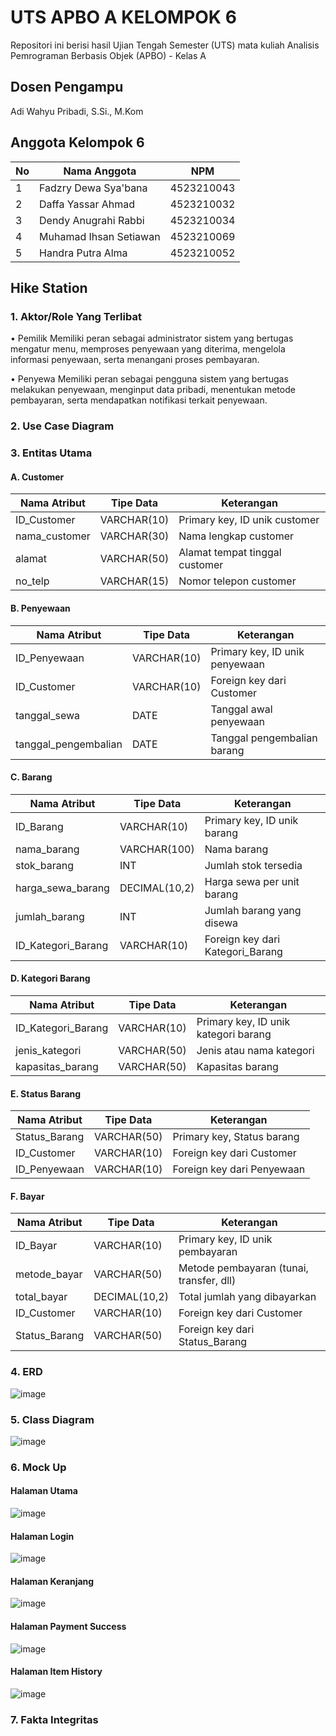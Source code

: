 # UTS APBO A KELOMPOK 6 

Repositori ini berisi hasil Ujian Tengah Semester (UTS) mata kuliah Analisis Pemrograman Berbasis Objek (APBO) - Kelas A 

## Dosen Pengampu
Adi Wahyu Pribadi, S.Si., M.Kom

## Anggota Kelompok 6
| No | Nama Anggota          | NPM         |
|----|-----------------------|-------------|
| 1  | Fadzry Dewa Sya'bana  | 4523210043  |
| 2  | Daffa Yassar Ahmad    | 4523210032  |
| 3  | Dendy Anugrahi Rabbi  | 4523210034  |
| 4  | Muhamad Ihsan Setiawan| 4523210069  |
| 5  | Handra Putra Alma     | 4523210052  |

## Hike Station 

### 1. Aktor/Role Yang Terlibat

• Pemilik
Memiliki peran sebagai administrator sistem yang bertugas mengatur menu, memproses penyewaan yang diterima, mengelola informasi penyewaan, serta menangani proses pembayaran.

• Penyewa
Memiliki peran sebagai pengguna sistem yang bertugas melakukan penyewaan, menginput data pribadi, menentukan metode pembayaran, serta mendapatkan notifikasi terkait penyewaan.


### 2. Use Case Diagram 


### 3. Entitas Utama 

#### A. Customer  

| Nama Atribut   | Tipe Data    | Keterangan                     |
| -------------- | ------------ | ------------------------------ |
| ID_Customer    | VARCHAR(10)  | Primary key, ID unik customer  |
| nama_customer  | VARCHAR(30)  | Nama lengkap customer          |
| alamat         | VARCHAR(50)  | Alamat tempat tinggal customer |
| no_telp        | VARCHAR(15)  | Nomor telepon customer         |


#### B. Penyewaan 

| Nama Atribut         | Tipe Data   | Keterangan                     |
| -------------------- | ----------- | ------------------------------ |
| ID_Penyewaan         | VARCHAR(10) | Primary key, ID unik penyewaan |
| ID_Customer          | VARCHAR(10) | Foreign key dari Customer      |
| tanggal_sewa         | DATE        | Tanggal awal penyewaan         |
| tanggal_pengembalian | DATE        | Tanggal pengembalian barang    |


#### C. Barang 

| Nama Atribut        | Tipe Data     | Keterangan                         |
| --------------------| ------------- | ---------------------------------- |
| ID_Barang           | VARCHAR(10)   | Primary key, ID unik barang        |
| nama_barang         | VARCHAR(100)  | Nama barang                        |
| stok_barang         | INT           | Jumlah stok tersedia               |
| harga_sewa_barang   | DECIMAL(10,2) | Harga sewa per unit barang         |
| jumlah_barang       | INT           | Jumlah barang yang disewa          |
| ID_Kategori_Barang  | VARCHAR(10)   | Foreign key dari Kategori_Barang   |


#### D. Kategori Barang 

| Nama Atribut        | Tipe Data   | Keterangan                            |
| --------------------| ----------- | ------------------------------------- |
| ID_Kategori_Barang  | VARCHAR(10) | Primary key, ID unik kategori barang  |
| jenis_kategori      | VARCHAR(50) | Jenis atau nama kategori              |
| kapasitas_barang    | VARCHAR(50) | Kapasitas barang                      |


#### E. Status Barang 

| Nama Atribut   | Tipe Data    | Keterangan                                 |
| -------------- | -------------| ------------------------------------------ |
| Status_Barang  | VARCHAR(50)  | Primary key, Status barang                 |
| ID_Customer    | VARCHAR(10)  | Foreign key dari Customer                  |
| ID_Penyewaan   | VARCHAR(10)  | Foreign key dari Penyewaan                 |


#### F. Bayar 

| Nama Atribut  | Tipe Data     | Keterangan                               |
| ------------- | ------------- | ---------------------------------------- |
| ID_Bayar      | VARCHAR(10)   | Primary key, ID unik pembayaran          |
| metode_bayar  | VARCHAR(50)   | Metode pembayaran (tunai, transfer, dll) |
| total_bayar   | DECIMAL(10,2) | Total jumlah yang dibayarkan             |
| ID_Customer   | VARCHAR(10)   | Foreign key dari Customer                |
| Status_Barang | VARCHAR(50)   | Foreign key dari Status_Barang           |


### 4. ERD 
![image](https://github.com/user-attachments/assets/cdafc97a-01c1-4c31-b05d-394ada849867)




### 5. Class Diagram 
![image](https://github.com/user-attachments/assets/442d80eb-4250-4325-9799-aad0612dfd1a)


### 6. Mock Up 
#### Halaman Utama
![image](https://github.com/user-attachments/assets/e4f369fe-958e-48fc-8ea3-204901c31b24)

#### Halaman Login
![image](https://github.com/user-attachments/assets/ac910007-3469-438a-a86c-ed45ae5859ec)

#### Halaman Keranjang
![image](https://github.com/user-attachments/assets/10d3f428-c4a5-4390-9ffc-7ecb45f156b1)

#### Halaman Payment Success
![image](https://github.com/user-attachments/assets/ead8c496-a287-4474-a159-65a41e86effb)

#### Halaman Item History
![image](https://github.com/user-attachments/assets/ec20f20f-945d-4288-b7f5-fc75a6ad1492)







### 7. Fakta Integritas 

